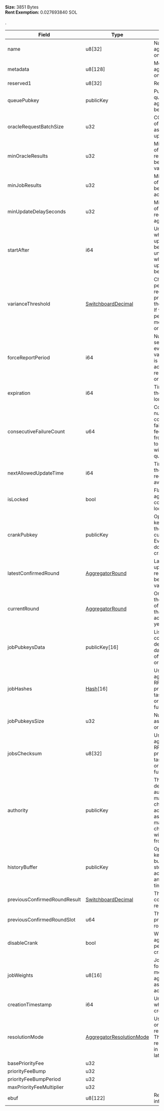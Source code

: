 <b>Size: </b>3851 Bytes<br /><b>Rent Exemption: </b>0.027693840 SOL<br /><br />.

| Field                        | Type                                                                   | Description                                                                                                                                                             |
| ---------------------------- | ---------------------------------------------------------------------- | ----------------------------------------------------------------------------------------------------------------------------------------------------------------------- |
| name                         | u8[32]                                                                 | Name of the aggregator to store on-chain.                                                                                                                               |
| metadata                     | u8[128]                                                                | Metadata of the aggregator to store on-chain.                                                                                                                           |
| reserved1                    | u8[32]                                                                 | Reserved.                                                                                                                                                               |
| queuePubkey                  | publicKey                                                              | Pubkey of the queue the aggregator belongs to.                                                                                                                          |
| oracleRequestBatchSize       | u32                                                                    | CONFIGS. Number of oracles assigned to an update request.                                                                                                               |
| minOracleResults             | u32                                                                    | Minimum number of oracle responses required before a round is validated.                                                                                                |
| minJobResults                | u32                                                                    | Minimum number of job results before an oracle accepts a result.                                                                                                        |
| minUpdateDelaySeconds        | u32                                                                    | Minimum number of seconds required between aggregator rounds.                                                                                                           |
| startAfter                   | i64                                                                    | Unix timestamp for which no feed update will occur before. unix_timestamp for which no feed update will occur before.                                                   |
| varianceThreshold            | [SwitchboardDecimal](/solana/idl/types/switchboarddecimal)             | Change percentage required between a previous round and the current round. If variance percentage is not met, reject new oracle responses.                              |
| forceReportPeriod            | i64                                                                    | Number of seconds for which, even if the variance threshold is not passed, accept new responses from oracles.                                                           |
| expiration                   | i64                                                                    | Timestamp when the feed is no longer needed.                                                                                                                            |
| consecutiveFailureCount      | u64                                                                    | Counter for the number of consecutive failures before a feed is removed from a queue. If set to 0, failed feeds will remain on the queue.                               |
| nextAllowedUpdateTime        | i64                                                                    | Timestamp when the next update request will be available.                                                                                                               |
| isLocked                     | bool                                                                   | Flag for whether an aggregators configuration is locked for editing.                                                                                                    |
| crankPubkey                  | publicKey                                                              | Optional, public key of the crank the aggregator is currently using. Event based feeds do not need a crank.                                                             |
| latestConfirmedRound         | [AggregatorRound](/solana/idl/types/aggregatorround)                   | Latest confirmed update request result that has been accepted as valid.                                                                                                 |
| currentRound                 | [AggregatorRound](/solana/idl/types/aggregatorround)                   | Oracle results from the current round of update request that has not been accepted as valid yet.                                                                        |
| jobPubkeysData               | publicKey[16]                                                          | List of public keys containing the job definitions for how data is sourced off-chain by oracles.                                                                        |
| jobHashes                    | [Hash](/solana/idl/types/hash)[16]                                     | Used to protect against malicious RPC nodes providing incorrect task definitions to oracles before fulfillment.                                                         |
| jobPubkeysSize               | u32                                                                    | Number of jobs assigned to an oracle.                                                                                                                                   |
| jobsChecksum                 | u8[32]                                                                 | Used to protect against malicious RPC nodes providing incorrect task definitions to oracles before fulfillment.                                                         |
| authority                    | publicKey                                                              | The account delegated as the authority for making account changes. The account delegated as the authority for making account changes or withdrawing funds from a lease. |
| historyBuffer                | publicKey                                                              | Optional, public key of a history buffer account storing the last N accepted results and their timestamps.                                                              |
| previousConfirmedRoundResult | [SwitchboardDecimal](/solana/idl/types/switchboarddecimal)             | The previous confirmed round result.                                                                                                                                    |
| previousConfirmedRoundSlot   | u64                                                                    | The slot when the previous confirmed round was opened.                                                                                                                  |
| disableCrank                 | bool                                                                   | Whether an aggregator is permitted to join a crank.                                                                                                                     |
| jobWeights                   | u8[16]                                                                 | Job weights used for the weighted median of the aggregator's assigned job accounts.                                                                                     |
| creationTimestamp            | i64                                                                    | Unix timestamp when the feed was created.                                                                                                                               |
| resolutionMode               | [AggregatorResolutionMode](/solana/idl/types/aggregatorresolutionmode) | Use sliding window or round based resolution. NOTE: This changes result propogation in latest_round_result.                                                             |
| basePriorityFee              | u32                                                                    |                                                                                                                                                                         |
| priorityFeeBump              | u32                                                                    |                                                                                                                                                                         |
| priorityFeeBumpPeriod        | u32                                                                    |                                                                                                                                                                         |
| maxPriorityFeeMultiplier     | u32                                                                    |                                                                                                                                                                         |
| ebuf                         | u8[122]                                                                | Reserved for future info. Reserved.                                                                                                                                     |
